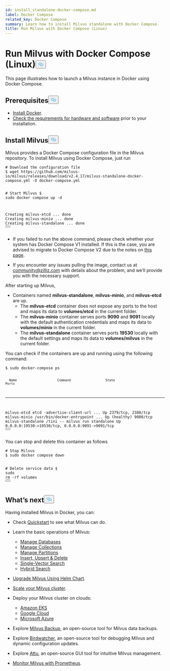 ```yaml
---
id: install_standalone-docker-compose.md
label: Docker Compose
related_key: Docker Compose
summary: Learn how to install Milvus standalone with Docker Compose.
title: Run Milvus with Docker Compose (Linux)
---
```

<h1 id="Run-Milvus-with-Docker-Compose-Linux" class="common-anchor-header">Run Milvus with Docker Compose (Linux)<button data-href="#Run-Milvus-with-Docker-Compose-Linux" class="anchor-icon" translate="no">
      <svg translate="no"
        aria-hidden="true"
        focusable="false"
        height="20"
        version="1.1"
        viewBox="0 0 16 16"
        width="16"
      >
        <path
          fill="#0092E4"
          fill-rule="evenodd"
          d="M4 9h1v1H4c-1.5 0-3-1.69-3-3.5S2.55 3 4 3h4c1.45 0 3 1.69 3 3.5 0 1.41-.91 2.72-2 3.25V8.59c.58-.45 1-1.27 1-2.09C10 5.22 8.98 4 8 4H4c-.98 0-2 1.22-2 2.5S3 9 4 9zm9-3h-1v1h1c1 0 2 1.22 2 2.5S13.98 12 13 12H9c-.98 0-2-1.22-2-2.5 0-.83.42-1.64 1-2.09V6.25c-1.09.53-2 1.84-2 3.25C6 11.31 7.55 13 9 13h4c1.45 0 3-1.69 3-3.5S14.5 6 13 6z"
        ></path>
      </svg>
    </button></h1><p>This page illustrates how to launch a Milvus instance in Docker using Docker Compose.</p>
<h2 id="Prerequisites" class="common-anchor-header">Prerequisites<button data-href="#Prerequisites" class="anchor-icon" translate="no">
      <svg translate="no"
        aria-hidden="true"
        focusable="false"
        height="20"
        version="1.1"
        viewBox="0 0 16 16"
        width="16"
      >
        <path
          fill="#0092E4"
          fill-rule="evenodd"
          d="M4 9h1v1H4c-1.5 0-3-1.69-3-3.5S2.55 3 4 3h4c1.45 0 3 1.69 3 3.5 0 1.41-.91 2.72-2 3.25V8.59c.58-.45 1-1.27 1-2.09C10 5.22 8.98 4 8 4H4c-.98 0-2 1.22-2 2.5S3 9 4 9zm9-3h-1v1h1c1 0 2 1.22 2 2.5S13.98 12 13 12H9c-.98 0-2-1.22-2-2.5 0-.83.42-1.64 1-2.09V6.25c-1.09.53-2 1.84-2 3.25C6 11.31 7.55 13 9 13h4c1.45 0 3-1.69 3-3.5S14.5 6 13 6z"
        ></path>
      </svg>
    </button></h2><ul>
<li><a href="https://docs.docker.com/get-docker/">Install Docker</a>.</li>
<li><a href="/docs/pt/prerequisite-docker.md">Check the requirements for hardware and software</a> prior to your installation.</li>
</ul>
<h2 id="Install-Milvus" class="common-anchor-header">Install Milvus<button data-href="#Install-Milvus" class="anchor-icon" translate="no">
      <svg translate="no"
        aria-hidden="true"
        focusable="false"
        height="20"
        version="1.1"
        viewBox="0 0 16 16"
        width="16"
      >
        <path
          fill="#0092E4"
          fill-rule="evenodd"
          d="M4 9h1v1H4c-1.5 0-3-1.69-3-3.5S2.55 3 4 3h4c1.45 0 3 1.69 3 3.5 0 1.41-.91 2.72-2 3.25V8.59c.58-.45 1-1.27 1-2.09C10 5.22 8.98 4 8 4H4c-.98 0-2 1.22-2 2.5S3 9 4 9zm9-3h-1v1h1c1 0 2 1.22 2 2.5S13.98 12 13 12H9c-.98 0-2-1.22-2-2.5 0-.83.42-1.64 1-2.09V6.25c-1.09.53-2 1.84-2 3.25C6 11.31 7.55 13 9 13h4c1.45 0 3-1.69 3-3.5S14.5 6 13 6z"
        ></path>
      </svg>
    </button></h2><p>Milvus provides a Docker Compose configuration file in the Milvus repository. To install Milvus using Docker Compose, just run</p>
<pre><code translate="no" class="language-shell"><span class="hljs-comment"># Download the configuration file</span>
$ wget https://github.com/milvus-io/milvus/releases/download/v2.4.17/milvus-standalone-docker-compose.yml -O docker-compose.yml

<span class="hljs-comment"># Start Milvus</span>
$ <span class="hljs-built_in">sudo</span> docker compose up -d

Creating milvus-etcd  ... <span class="hljs-keyword">done</span>
Creating milvus-minio ... <span class="hljs-keyword">done</span>
Creating milvus-standalone ... <span class="hljs-keyword">done</span>
<button class="copy-code-btn"></button></code></pre>
<div class="alert note">
<ul>
<li><p>If you failed to run the above command, please check whether your system has Docker Compose V1 installed. If this is the case, you are advised to migrate to Docker Compose V2 due to the notes on <a href="https://docs.docker.com/compose/">this page</a>.</p></li>
<li><p>If you encounter any issues pulling the image, contact us at <a href="mailto:community@zilliz.com">community@zilliz.com</a> with details about the problem, and we’ll provide you with the necessary support.</p></li>
</ul>
</div>
<p>After starting up Milvus,</p>
<ul>
<li>Containers named <strong>milvus-standalone</strong>, <strong>milvus-minio</strong>, and <strong>milvus-etcd</strong> are up.
<ul>
<li>The <strong>milvus-etcd</strong> container does not expose any ports to the host and maps its data to <strong>volumes/etcd</strong> in the current folder.</li>
<li>The <strong>milvus-minio</strong> container serves ports <strong>9090</strong> and <strong>9091</strong> locally with the default authentication credentials and maps its data to <strong>volumes/minio</strong> in the current folder.</li>
<li>The <strong>milvus-standalone</strong> container serves ports <strong>19530</strong> locally with the default settings and maps its data to <strong>volumes/milvus</strong> in the current folder.</li>
</ul></li>
</ul>
<p>You can check if the containers are up and running using the following command:</p>
<pre><code translate="no" class="language-shell">$ <span class="hljs-built_in">sudo</span> docker-compose ps

      Name                     Command                  State                            Ports
--------------------------------------------------------------------------------------------------------------------
milvus-etcd         etcd -advertise-client-url ...   Up             2379/tcp, 2380/tcp
milvus-minio        /usr/bin/docker-entrypoint ...   Up (healthy)   9000/tcp
milvus-standalone   /tini -- milvus run standalone   Up             0.0.0.0:19530-&gt;19530/tcp, 0.0.0.0:9091-&gt;9091/tcp
<button class="copy-code-btn"></button></code></pre>
<p>You can stop and delete this container as follows</p>
<pre><code translate="no" class="language-shell"><span class="hljs-comment"># Stop Milvus</span>
$ <span class="hljs-built_in">sudo</span> docker compose down

<span class="hljs-comment"># Delete service data</span>
$ <span class="hljs-built_in">sudo</span> <span class="hljs-built_in">rm</span> -rf volumes
<button class="copy-code-btn"></button></code></pre>
<h2 id="Whats-next" class="common-anchor-header">What’s next<button data-href="#Whats-next" class="anchor-icon" translate="no">
      <svg translate="no"
        aria-hidden="true"
        focusable="false"
        height="20"
        version="1.1"
        viewBox="0 0 16 16"
        width="16"
      >
        <path
          fill="#0092E4"
          fill-rule="evenodd"
          d="M4 9h1v1H4c-1.5 0-3-1.69-3-3.5S2.55 3 4 3h4c1.45 0 3 1.69 3 3.5 0 1.41-.91 2.72-2 3.25V8.59c.58-.45 1-1.27 1-2.09C10 5.22 8.98 4 8 4H4c-.98 0-2 1.22-2 2.5S3 9 4 9zm9-3h-1v1h1c1 0 2 1.22 2 2.5S13.98 12 13 12H9c-.98 0-2-1.22-2-2.5 0-.83.42-1.64 1-2.09V6.25c-1.09.53-2 1.84-2 3.25C6 11.31 7.55 13 9 13h4c1.45 0 3-1.69 3-3.5S14.5 6 13 6z"
        ></path>
      </svg>
    </button></h2><p>Having installed Milvus in Docker, you can:</p>
<ul>
<li><p>Check <a href="/docs/pt/quickstart.md">Quickstart</a> to see what Milvus can do.</p></li>
<li><p>Learn the basic operations of Milvus:</p>
<ul>
<li><a href="/docs/pt/manage_databases.md">Manage Databases</a></li>
<li><a href="/docs/pt/manage-collections.md">Manage Collections</a></li>
<li><a href="/docs/pt/manage-partitions.md">Manage Partitions</a></li>
<li><a href="/docs/pt/insert-update-delete.md">Insert, Upsert &amp; Delete</a></li>
<li><a href="/docs/pt/single-vector-search.md">Single-Vector Search</a></li>
<li><a href="/docs/pt/multi-vector-search.md">Hybrid Search</a></li>
</ul></li>
<li><p><a href="/docs/pt/upgrade_milvus_cluster-helm.md">Upgrade Milvus Using Helm Chart</a>.</p></li>
<li><p><a href="/docs/pt/scaleout.md">Scale your Milvus cluster</a>.</p></li>
<li><p>Deploy your Milvus cluster on clouds:</p>
<ul>
<li><a href="/docs/pt/eks.md">Amazon EKS</a></li>
<li><a href="/docs/pt/gcp.md">Google Cloud</a></li>
<li><a href="/docs/pt/azure.md">Microsoft Azure</a></li>
</ul></li>
<li><p>Explore <a href="/docs/pt/milvus_backup_overview.md">Milvus Backup</a>, an open-source tool for Milvus data backups.</p></li>
<li><p>Explore <a href="/docs/pt/birdwatcher_overview.md">Birdwatcher</a>, an open-source tool for debugging Milvus and dynamic configuration updates.</p></li>
<li><p>Explore <a href="https://github.com/zilliztech/attu">Attu</a>, an open-source GUI tool for intuitive Milvus management.</p></li>
<li><p><a href="/docs/pt/monitor.md">Monitor Milvus with Prometheus</a>.</p></li>
</ul>
